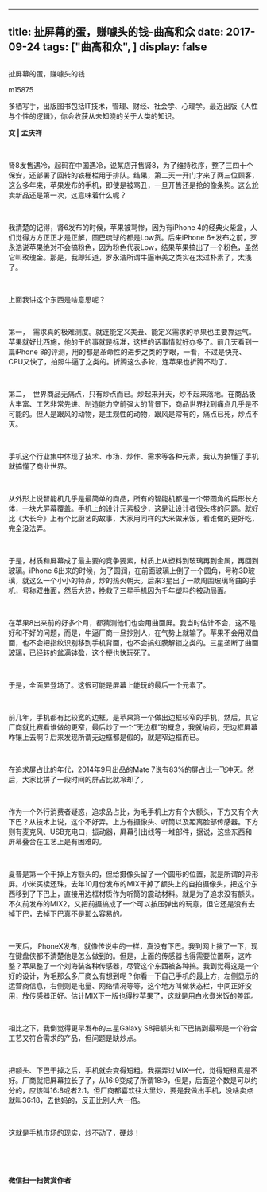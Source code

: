 
---
title:   扯屏幕的蛋，赚噱头的钱-曲高和众
date: 2017-09-24
tags: ["曲高和众", ]
display: false
---


## 



扯屏幕的蛋，赚噱头的钱




m15875




多栖写手，出版图书包括IT技术，管理、财经、社会学、心理学。最近出版《人性与个性的逻辑》，你会收获从未知晓的关于人类的知识。


**文 | 孟庆祥**

&nbsp;

肾8发售遇冷，起码在中国遇冷，说某店开售肾8，为了维持秩序，整了三四十个保安，还部署了回转的铁栅栏用于排队。结果，第二天一开门才来了两三位顾客，这么多年来，苹果发布的手机，即使是被骂丑，一旦开售还是抢的像条狗。这么尬卖新品还是第一次，这意味着什么呢？

&nbsp;

我清楚的记得，肾6发布的时候，苹果被骂惨，因为有iPhone 4的经典火柴盒，人们觉得方方正正才是正解，圆巴琉球的都是Low货。后来iPhone 6+发布之前，罗永浩说苹果绝对不会搞粉色，因为粉色代表Low，结果苹果搞出了一个粉色，虽然它叫玫瑰金。那是，我即知道，罗永浩所谓牛逼审美之类实在太过朴素了，太浅了。

&nbsp;

上面我讲这个东西是啥意思呢？

&nbsp;

第一，&nbsp;&nbsp;需求真的极难测度。就连能定义美丑、能定义需求的苹果也主要靠运气。苹果就好比西施，他的干的事就是标准，这样的话事情就好办多了。前几天看到一篇iPhone 8的评测，用的都是革命性的进步之类的字眼，一看，不过是快充、CPU又快了，拍照牛逼了之类的。折腾这么多轮，连苹果也折腾不动了。

&nbsp;

第二，&nbsp;&nbsp;世界商品无痛点，只有炒点而已。炒起来升天，炒不起来落地。在商品极大丰富、工艺非常先进、制造能力空前强大的背景下，商品世界找到痛点几乎是不可能的。但人是跟风的动物，是主观性的动物，跟风是常有的，痛点已死，炒点不灭。

&nbsp;

手机这个行业集中体现了技术、市场、炒作、需求等各种元素，我认为搞懂了手机就搞懂了商业世界。

&nbsp;

从外形上说智能机几乎是最简单的商品，所有的智能机都是一个带圆角的扁形长方体，一块大屏幕覆盖。手机上的设计元素极少，这是让设计者很头疼的问题。就好比《大长今》上有个比厨艺的故事，大家用同样的大米做米饭，看谁做的更好吃，完全没法弄。

&nbsp;

于是，材质和屏幕成了最主要的竞争要素，材质上从塑料到玻璃再到金属，再回到玻璃。iPhone 6出来的时候，为了圆润，在前面玻璃上倒了一个圆角，号称3D玻璃，就这么一个小小的特点，炒的热火朝天。后来3星出了一款周围玻璃弯曲的手机，号称双曲面，然后大热，挽救了三星手机因为千年塑料的被动局面。

&nbsp;

在苹果8出来前的好多个月，都猜测他们也会用曲面屏。我当时估计不会，这不是好和不好的问题，而是，牛逼厂商一旦抄别人，在气势上就输了。苹果不会用双曲面，也不会把指纹识别移到手机背面，也不会搞虹膜解锁之类的。三星垄断了曲面玻璃，已经转的盆满钵盈，这个梗也快玩死了。

&nbsp;

于是，全面屏登场了。这很可能是屏幕上能玩的最后一个元素了。

&nbsp;

前几年，手机都有比较宽的边框，是苹果第一个做出边框较窄的手机，然后，其它厂商就比赛看谁做的更窄，最后炒了一个“无边框”的概念，我就纳闷，无边框屏幕咋镶上去啊？后来发现所谓无边框都是假的，就是窄边框而已。

&nbsp;

在追求屏占比的年代，2014年9月出品的Mate 7说有83%的屏占比一飞冲天。然后，大家比拼了一段时间的屏占比就冷却了。

&nbsp;

作为一个外行消费者疑惑，追求品占比，为毛手机上方有个大额头，下方又有个大下巴？从技术上说，这个不好弄。上方有摄像头、听筒以及距离脸部传感器。下方则有麦克风、USB充电口，振动器，屏幕引出线等一堆部件，据说，这些东西和屏幕叠合在工艺上是有困难的。

&nbsp;

夏普是第一个干掉上方额头的，但给摄像头留了一个圆形的位置，就是所谓的异形屏。小米买椟还珠，去年10月份发布的MIX干掉了额头上的自拍摄像头，把这个东西移到了下巴上，直接用边框材质作为听筒的震动材料。就是为了追求没有额头。不久前发布的MIX2，又把前摄搞成了一个可以按压弹出的玩意，但它还是没有去掉下巴，去掉下巴真不是那么容易的。

&nbsp;

一天后，iPhoneX发布，就像传说中的一样，真没有下巴。我到网上搜了一下，现在键盘侠都不清楚他是怎么做到的。但是，上面的传感器也得需要位置啊，这咋整？苹果整了一个刘海装各种传感器，尽管这个东西被各种搞。我到觉得这是一个好的设计，为毛那么多厂商么有想到呢？你看一下自己手机的最上方，左侧显示的运营商信息，右侧则是电量、网络情况等等，这个地方叫做状态栏，中间正好没用，放传感器正好。估计MIX下一版也得抄苹果了，这就是用白水煮米饭的差距。

&nbsp;

相比之下，我倒觉得更早发布的三星Galaxy S8把额头和下巴搞到最窄是一个符合工艺又符合需求的产品，但问题是缺炒点。

&nbsp;

把额头、下巴干掉之后，手机就会变得短粗。我摆弄过MIX一代，觉得短租真是不好。厂商就把屏幕拉长了了，从16:9变成了所谓18:9，但是，后面这个数是可以约分的，应该叫16:8或者2:1。但厂商都喜欢往大里炒，要是我做出手机，没啥卖点就叫36:18，去他妈的，反正比别人大一倍。

&nbsp;

这就是手机市场的现实，炒不动了，硬炒！

&nbsp;

&nbsp;




**微信扫一扫赞赏作者**















